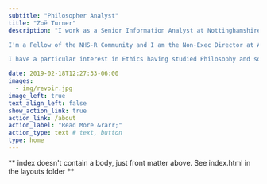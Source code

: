 ```yaml
---
subtitle: "Philosopher Analyst"
title: "Zoë Turner"
description: "I work as a Senior Information Analyst at Nottinghamshire Healthcare NHS Foundation Trust working with both R and SQL. 

I'm a Fellow of the NHS-R Community and I am the Non-Exec Director at AphA (Assoc Professional Healthcare Analysts). NHS colleagues can use Hexitime

I have a particular interest in Ethics having studied Philosophy and some of my thoughts on this, along with technical blogs, can be found on my distill blog site https://lextuga007.github.io/PhilosopherAnalyst/"

date: 2019-02-18T12:27:33-06:00
images:
  - img/revoir.jpg
image_left: true
text_align_left: false
show_action_link: true
action_link: /about
action_label: "Read More &rarr;"
action_type: text # text, button
type: home
---
```


** index doesn't contain a body, just front matter above.
See index.html in the layouts folder **
